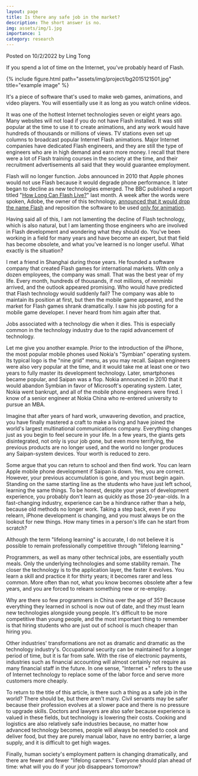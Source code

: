 ```yaml
---
layout: page
title: Is there any safe job in the market?
description: The short answer is no. 
img: assets/img/1.jpg
importance: 1
category: research
---
```


Posted on 10/2/2022 by Ling Tong

If you spend a lot of time on the Internet, you've probably heard of Flash.

{% include figure.html path="assets/img/project/bg2015121501.jpg" title="example image"  %}

It's a piece of software that's used to make web games, animations, and video players. You will essentially use it as long as you watch online videos.

It was one of the hottest Internet technologies seven or eight years ago. Many websites will not load if you do not have Flash installed. It was still popular at the time to use it to create animations, and any work would have hundreds of thousands or millions of views. TV stations even set up columns to broadcast popular Internet Flash animations. Major Internet companies have dedicated Flash engineers, and they are still the type of engineers who are in high demand and earn more money. I recall that there were a lot of Flash training courses in the society at the time, and their recruitment advertisements all said that they would guarantee employment.


Flash will no longer function. Jobs announced in 2010 that Apple phones would not use Flash because it would degrade phone performance. It later began to decline as new technologies emerged. The BBC published a report titled "[How Long Can Flash Live?](https://www.bbc.com/news/technology-34799790)" last month. A week after the words were spoken, Adobe, the owner of this technology, [announced that it would drop the name Flash](https://arstechnica.com/information-technology/2015/12/adobe-to-kill-off-flash-in-januarys-creative-cloud-update/) and reposition the software to be used [only for animation](https://www.zdnet.com/article/adobe-renames-flash-professional-to-animate-pivots-to-html5/).

Having said all of this, I am not lamenting the decline of Flash technology, which is also natural, but I am lamenting those engineers who are involved in Flash development and wondering what they should do. You've been working in a field for many years and have become an expert, but that field has become obsolete, and what you've learned is no longer useful. What exactly is the situation?

I met a friend in Shanghai during those years. He founded a software company that created Flash games for international markets. With only a dozen employees, the company was small. That was the best year of my life. Every month, hundreds of thousands, if not millions, of renminbi arrived, and the outlook appeared promising. Who would have predicted that Flash technology would suddenly fail? The company was able to maintain its position at first, but then the mobile game appeared, and the market for Flash games shrank dramatically. I saw his job posting for a mobile game developer. I never heard from him again after that.

Jobs associated with a technology die when it dies. This is especially common in the technology industry due to the rapid advancement of technology.

Let me give you another example. Prior to the introduction of the iPhone, the most popular mobile phones used Nokia's "Symbian" operating system. Its typical logo is the "nine grid" menu, as you may recall. Saipan engineers were also very popular at the time, and it would take me at least one or two years to fully master its development technology. Later, smartphones became popular, and Saipan was a flop. Nokia announced in 2010 that it would abandon Symbian in favor of Microsoft's operating system. Later, Nokia went bankrupt, and all of the mobile phone engineers were fired. I know of a senior engineer at Nokia China who re-entered university to pursue an MBA.



Imagine that after years of hard work, unwavering devotion, and practice, you have finally mastered a craft to make a living and have joined the world's largest multinational communications company. Everything changes just as you begin to feel secure in your life. In a few years, the giants gets disintegrated, not only is your job gone, but even more terrifying, the previous products are no longer used, and the world no longer produces any Saipan-system devices. Your worth is reduced to zero.

Some argue that you can return to school and then find work. You can learn Apple mobile phone development if Saipan is down. Yes, you are correct. However, your previous accumulation is gone, and you must begin again. Standing on the same starting line as the students who have just left school, learning the same things. To be honest, despite your years of development experience, you probably don't learn as quickly as those 20-year-olds. In a fast-changing industry, experience can be a hindrance rather than a help, because old methods no longer work. Taking a step back, even if you relearn, iPhone development is changing, and you must always be on the lookout for new things. How many times in a person's life can he start from scratch?

Although the term "lifelong learning" is accurate, I do not believe it is possible to remain professionally competitive through "lifelong learning."

Programmers, as well as many other technical jobs, are essentially youth meals. Only the underlying technologies and some stability remain. The closer the technology is to the application layer, the faster it evolves. You learn a skill and practice it for thirty years; it becomes rarer and less common. More often than not, what you know becomes obsolete after a few years, and you are forced to relearn something new or re-employ.

Why are there so few programmers in China over the age of 35? Because everything they learned in school is now out of date, and they must learn new technologies alongside young people. It's difficult to be more competitive than young people, and the most important thing to remember is that hiring students who are just out of school is much cheaper than hiring you.

Other industries' transformations are not as dramatic and dramatic as the technology industry's. Occupational security can be maintained for a longer period of time, but it is far from safe. With the rise of electronic payments, industries such as financial accounting will almost certainly not require as many financial staff in the future. In one sense, "Internet +" refers to the use of Internet technology to replace some of the labor force and serve more customers more cheaply.

To return to the title of this article, is there such a thing as a safe job in the world? There should be, but there aren't many. Civil servants may be safer because their profession evolves at a slower pace and there is no pressure to upgrade skills. Doctors and lawyers are also safer because experience is valued in these fields, but technology is lowering their costs. Cooking and logistics are also relatively safe industries because, no matter how advanced technology becomes, people will always be needed to cook and deliver food, but they are purely manual labor, have no entry barrier, a large supply, and it is difficult to get high wages.

Finally, human society's employment pattern is changing dramatically, and there are fewer and fewer "lifelong careers." Everyone should plan ahead of time: what will you do if your job disappears tomorrow?